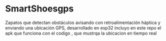 # SmartShoesgps
Zapatos que detectan obstáculos avisando con retroalimentación háptica y enviando una ubicación GPS, desarrollado en esp32
incluyo en este repo el apk que funciona con el codigo , que mustrqa la ubicacion en tiempo real
